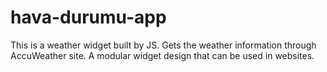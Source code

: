# hava-durumu-app
This is a weather widget built by JS. Gets the weather information through AccuWeather site. A modular widget design that can be used in websites.
